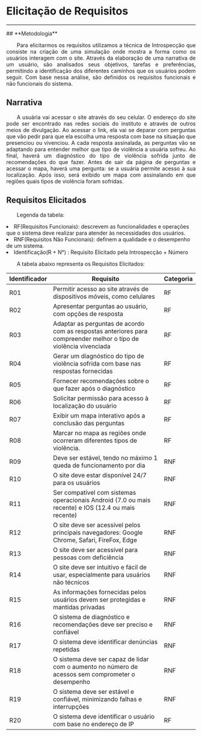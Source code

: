 # **Elicitação de Requisitos**
<hr style="border: 0; height: 1px; background-color: #000000;">
## **Metodologia**
<p align="justify">
&emsp;&emsp;Para elicitarmos os requisitos utilizamos a técnica de Introspecção que consiste na criação de uma simulação onde mostra a forma como os usuários interagem com o site. Através da elaboração de uma narrativa de um usuário, são analisados seus objetivos, tarefas e preferências, permitindo a identificação dos diferentes caminhos que os usuários podem seguir. Com base nessa análise, são definidos os requisitos funcionais e não funcionais do sistema. 
</p>

## **Narrativa**
<p align="justify">
&emsp;&emsp;A usuária vai acessar o site através do seu celular. O endereço do site pode ser encontrado nas redes sociais do instituto e através de outros meios de divulgação. Ao acessar o link, ela vai se deparar com perguntas que vão pedir para que ela escolha uma resposta com base na situação que presenciou ou vivenciou. A cada resposta assinalada, as perguntas vão se adaptando para entender melhor que tipo de violência a usuária sofreu. Ao final, haverá um diagnóstico do tipo de violência sofrida junto de recomendações do que fazer. Antes de sair da página de perguntas e acessar o mapa, haverá uma pergunta: se a usuária permite acesso à sua localização. Após isso, será exibido um mapa com assinalando em que regiões quais tipos de violência foram sofridas.
</p>

## **Requisitos Elicitados**
<p align="justify">
&emsp;&emsp;Legenda da tabela: 
<li> RF(Requisitos Funcionais): descrevem as funcionalidades e operações que o sistema deve realizar para atender às necessidades dos usuários. </li>
<li> RNF(Requisitos Não Funcionais): definem a qualidade e o desempenho de um sistema. </li>
<li> Identificação(R + N°) : Requisito Elicitado pela Introspecção + Número
</p>
<p align="justify">
&emsp;&emsp;A tabela abaixo representa os Requisitos Elicitados:
</p>

| Identificador | Requisito | Categoria | 
| ------------- | -------------------- | --------- | 
|R01| Permitir acesso ao site através de dispositivos móveis, como celulares | RF |
|R02| Apresentar perguntas ao usuário, com opções de resposta | RF |
|R03| Adaptar as perguntas de acordo com as respostas anteriores para compreender melhor o tipo de violência vivenciada | RF |
|R04| Gerar um diagnóstico do tipo de violência sofrida com base nas respostas fornecidas | RF |
|R05| Fornecer recomendações sobre o que fazer após o diagnóstico | RF |
|R06| Solicitar permissão para acesso à localização do usuário | RF |
|R07| Exibir um mapa interativo após a conclusão das perguntas | RF |
|R08| Marcar no mapa as regiões onde ocorreram diferentes tipos de violência. | RF |
|R09| Deve ser estável, tendo no máximo 1 queda de funcionamento por dia | RNF |
|R10| O site deve estar disponível 24/7 para os usuários| RNF |
|R11|Ser compatível com sistemas operacionais Android (7.0 ou mais recente) e IOS (12.4 ou mais recente)| RNF |
|R12|O site deve ser acessível pelos principais navegadores: Google Chrome, Safari, FireFox, Edge| RNF |
|R13| O site deve ser acessível para pessoas com deficiência| RNF |
|R14| O site deve ser intuitivo e fácil de usar, especialmente para usuários não técnicos| RNF |
|R15| As informações fornecidas pelos usuários devem ser protegidas e mantidas privadas| RNF |
|R16| O sistema de diagnóstico e recomendações deve ser preciso e confiável| RNF |
|R17| O sistema deve identificar denúncias repetidas| RNF |
|R18| O sistema deve ser capaz de lidar com o aumento no número de acessos sem comprometer o desempenho| RNF |
|R19| O sistema deve ser estável e confiável, minimizando falhas e interrupções| RNF |
|R20| O sistema deve identificar o usuário com base no endereço de IP| RF |